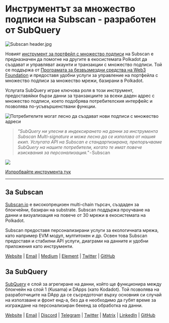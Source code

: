 # Инструментът за множество подписи на Subscan - разработен от SubQuery

![Subscan header.jpg](https://cdn-images-1.medium.com/max/1600/1*Xs3mJrvClJq3qBzWU48fjg.jpeg)

Новият [инструмент за портфейл с множество подписи](https://medium.com/r/?url=https%3A%2F%2Fmultisig.subscan.io%2F) на Subscan е предназначен да помогне на другите в екосистемата Polkadot да създават и управляват акаунти и транзакции с множество подписи. Той се поддържа от [Програмата за безвъзмездни средства на Web3 Foundation](https://github.com/w3f/Grants-Program/blob/master/applications/multisignature_management_tool.md) и предоставя удобни услуги за управление на портфейла с множество подписи за множество мрежи, базирани в Polkadot.

Услугата SubQuery играе ключова роля в този инструмент, предоставяйки бързи данни за транзакциите за всеки даден адрес с множество подписи, което подобрява потребителския интерфейс и позволява по-усъвършенствани функции.

![Потребителите могат лесно да създават нови подписи с множество адреси](https://cdn-images-1.medium.com/max/1600/1*e4AALzw8xzERhzBJgPUktQ.png)

> *"SubQuery ни улесни в индексирането на данни за инструмента Subscan Multi-signature и може лесно да се използва от нашия екип. Услугата API на Subscan е стандартизирана, препоръчваме SubQuery на нашите потребители, когато те имат повече изисквания за персонализация."* - Subscan

![](https://cdn-images-1.medium.com/max/1600/1*Hy-1IxJ3ZNQX7qC38H19Bg.png)

[Изпробвайте инструмента тук](https://medium.com/r/?url=https%3A%2F%2Fmultisig.subscan.io%2F)

---

## За Subscan

[Subscan.io](https://www.subscan.io/) е високопрецизен multi-chain търсач, създаден за блокчейни, базиран на substrate. Subscan поддържа проучване на данни и визуализация на повече от 30 мрежи в екосистемата на Polkadot.

Subscan предоставя персонализирани услуги за екологичната мрежа, като например EVM модул, мултитокен и др. Освен това Subscan предоставя и стабилни API услуги, диаграми на данните и удобни приложения като инструменти.

[Website](https://www.subscan.io/) | [Email](mailto:hello@subscan.io) | [Medium](https://medium.com/subscan) | [Element](https://riot.im/app/#/room/!uaYUrKBueiKUurHliJ:matrix.org) | [Twitter](https://twitter.com/subscan_io/) | [GitHub](https://github.com/itering/subscan-essentials)

## За SubQuery

[SubQuery](https://subquery.network/) е слой за агрегиране на данни, който ще функционира между блокчейн на слой 1 (Kusama) и DApps (като Kodadot). Той позволява на разработчиците на DApp да се съсредоточат върху основния си случай на използване и фронт енд-а, без да е необходимо да губят време за изграждане на персонализиран бекенд за обработка на данни.

[Website](https://subquery.network/) | [Email](mailto:hello@subquery.network) | [Discord](https://discord.com/invite/78zg8aBSMG) | [Telegram](https://t.me/subquerynetwork) | [Twitter](https://twitter.com/subquerynetwork) | [Matrix](https://matrix.to/#/#subquery:matrix.org) | [LinkedIn](https://www.linkedin.com/company/subquery) | [GitHub](https://github.com/subquery)
